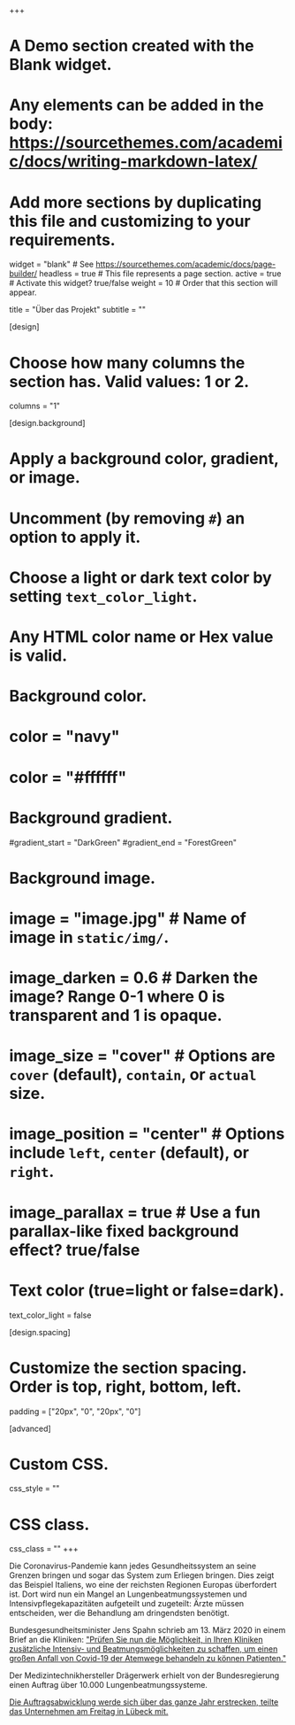 +++
# A Demo section created with the Blank widget.
# Any elements can be added in the body: https://sourcethemes.com/academic/docs/writing-markdown-latex/
# Add more sections by duplicating this file and customizing to your requirements.

widget = "blank"  # See https://sourcethemes.com/academic/docs/page-builder/
headless = true  # This file represents a page section.
active = true  # Activate this widget? true/false
weight = 10  # Order that this section will appear.

title = "Über das Projekt"
subtitle = ""

[design]
  # Choose how many columns the section has. Valid values: 1 or 2.
  columns = "1"

[design.background]
  # Apply a background color, gradient, or image.
  #   Uncomment (by removing `#`) an option to apply it.
  #   Choose a light or dark text color by setting `text_color_light`.
  #   Any HTML color name or Hex value is valid.

  # Background color.
  # color = "navy"
  # color = "#ffffff"

  # Background gradient.
  #gradient_start = "DarkGreen"
  #gradient_end = "ForestGreen"

  # Background image.
  # image = "image.jpg"  # Name of image in `static/img/`.
  # image_darken = 0.6  # Darken the image? Range 0-1 where 0 is transparent and 1 is opaque.
  # image_size = "cover"  #  Options are `cover` (default), `contain`, or `actual` size.
  # image_position = "center"  # Options include `left`, `center` (default), or `right`.
  # image_parallax = true  # Use a fun parallax-like fixed background effect? true/false

  # Text color (true=light or false=dark).
  text_color_light = false

[design.spacing]
  # Customize the section spacing. Order is top, right, bottom, left.
  padding = ["20px", "0", "20px", "0"]

[advanced]
 # Custom CSS.
 css_style = ""

 # CSS class.
 css_class = ""
+++

Die Coronavirus-Pandemie kann jedes Gesundheitssystem an seine Grenzen bringen und sogar das System zum Erliegen bringen. Dies zeigt das Beispiel Italiens, wo eine der reichsten Regionen Europas überfordert ist. Dort wird nun ein Mangel an Lungenbeatmungssystemen und Intensivpflegekapazitäten aufgeteilt und zugeteilt: Ärzte müssen entscheiden, wer die Behandlung am dringendsten benötigt.

Bundesgesundheitsminister Jens Spahn schrieb am 13. März 2020 in einem Brief an die Kliniken: ["Prüfen Sie nun die Möglichkeit, in Ihren Kliniken zusätzliche Intensiv- und Beatmungsmöglichkeiten zu schaffen, um einen großen Anfall von Covid-19 der Atemwege behandeln zu können Patienten."](https://www.tagesspiegel.de/wissen/verschieben-sie-planbare-operationen-jetzt-gesundheitsminister-spahn-schreibt-alarmbrief-an-kliniken/25644318.html)

Der Medizintechnikhersteller Drägerwerk erhielt von der Bundesregierung einen Auftrag über 10.000 Lungenbeatmungssysteme.

[Die Auftragsabwicklung werde sich über das ganze Jahr erstrecken, teilte das Unternehmen am Freitag in Lübeck mit.](https://www.apotheke-adhoc.de/nachrichten/detail/coronavirus/bund-kauft-medizinausruestung-im-wert-von-163-millionen-euro/)
